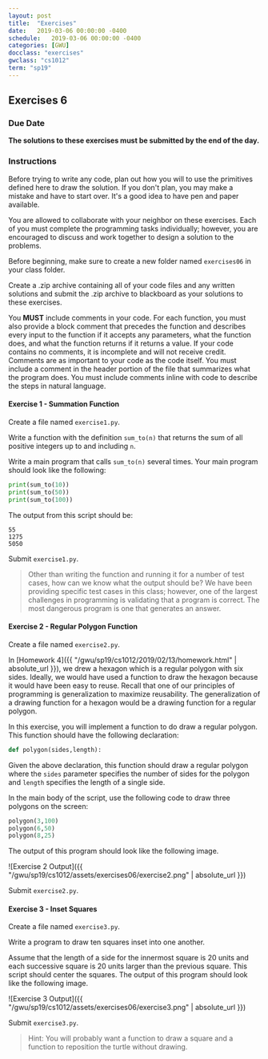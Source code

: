 ```yaml
---
layout: post
title:  "Exercises"
date:   2019-03-06 00:00:00 -0400
schedule:   2019-03-06 00:00:00 -0400
categories: [GWU]
docclass: "exercises"
gwclass: "cs1012"
term: "sp19"
---
```

<head>
  <link href="/css/syntax.css" rel="stylesheet">
</head>

## Exercises 6

### Due Date
**The solutions to these exercises must be submitted by the end of the day.**

### Instructions

Before trying to write any code, plan out how you will to use the primitives defined here to draw the solution.  If you don't plan, you may make a mistake and have to start over.  It's a good idea to have pen and paper available.

You are allowed to collaborate with your neighbor on these exercises.  Each of you must complete the programming tasks individually; however, you are encouraged to discuss and work together to design a solution to the problems.

Before beginning, make sure to create a new folder named ```exercises06``` in your class folder.

Create a .zip archive containing all of your code files and any written solutions and submit the .zip archive to blackboard as your solutions to these exercises.

You **MUST** include comments in your code.  For each function, you must also provide a block comment that precedes the function and describes every input to the function if it accepts any parameters, what the function does, and what the function returns if it returns a value.  If your code contains no comments, it is incomplete and will not receive credit.  Comments are as important to your code as the code itself.  You must include a comment in the header portion of the file that summarizes what the program does.  You must include comments inline with code to describe the steps in natural language.


#### Exercise 1 - Summation Function
Create a file named ```exercise1.py```.

Write a function with the definition ```sum_to(n)``` that returns the sum of all positive integers up to and including ```n```.

Write a main program that calls ```sum_to(n)``` several times.  Your main program should look like the following:
```python
print(sum_to(10))
print(sum_to(50))
print(sum_to(100))
```
The output from this script should be:
```
55
1275
5050
```

Submit ```exercise1.py```.

> Other than writing the function and running it for a number of test cases, how can we know what the output should be?  We have been providing specific test cases in this class; however, one of the largest challenges in programming is validating that a program is correct.  The most dangerous program is one that generates an answer.   

#### Exercise 2 - Regular Polygon Function
Create a file named ```exercise2.py```.

In [Homework 4]({{ "/gwu/sp19/cs1012/2019/02/13/homework.html" | absolute_url }}), we drew a hexagon which is a regular polygon with six sides.  Ideally, we would have used a function to draw the hexagon because it would have been easy to reuse.  Recall that one of our principles of programming is generalization to maximize reusability.  The generalization of a drawing function for a hexagon would be a drawing function for a regular polygon.  

In this exercise, you will implement a function to do draw a regular polygon.  This function should have the following declaration:

```python
def polygon(sides,length):
```

Given the above declaration, this function should draw a regular polygon where the ```sides``` parameter specifies the number of sides for the polygon and ```length``` specifies the length of a single side.

In the main body of the script, use the following code to draw three polygons on the screen:
```python
polygon(3,100)
polygon(6,50)
polygon(8,25)
```

The output of this program should look like the following image.

![Exercise 2 Output]({{ "/gwu/sp19/cs1012/assets/exercises06/exercise2.png" | absolute_url }})

Submit ```exercise2.py```.

#### Exercise 3 - Inset Squares
Create a file named ```exercise3.py```.

Write a program to draw ten squares inset into one another.

Assume that the length of a side for the innermost square is 20 units and each successive square is 20 units larger than the previous square.  This script should center the squares.  The output of this program should look like the following image.

![Exercise 3 Output]({{ "/gwu/sp19/cs1012/assets/exercises06/exercise3.png" | absolute_url }})

Submit ```exercise3.py```.

>Hint: You will probably want a function to draw a square and a function to reposition the turtle without drawing.
